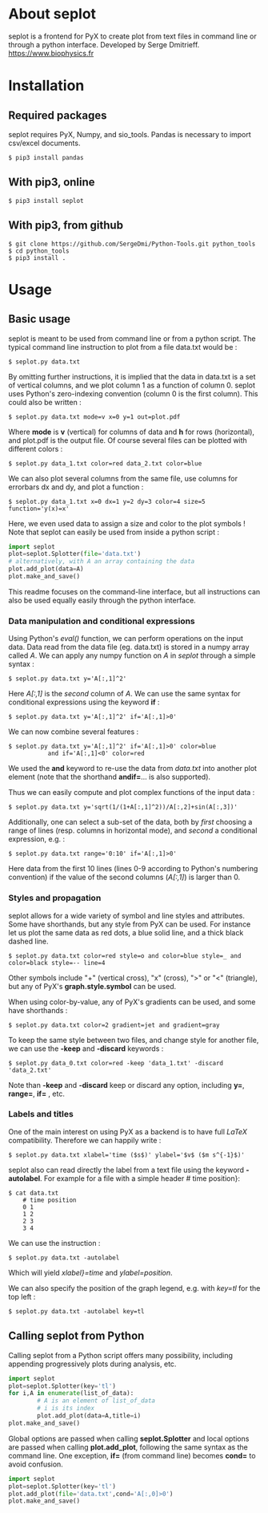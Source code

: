 # About seplot
seplot is a frontend for PyX to create plot from text files in command line or through a python interface.
Developed by Serge Dmitrieff.
https://www.biophysics.fr

# Installation

## Required packages
seplot requires PyX, Numpy, and sio_tools. Pandas is necessary to import csv/excel documents.

```shell
$ pip3 install pandas
```

## With pip3, online
 ```shell
 $ pip3 install seplot
```

## With pip3, from github

```shell
$ git clone https://github.com/SergeDmi/Python-Tools.git python_tools
$ cd python_tools
$ pip3 install .
```

# Usage

## Basic usage
seplot is meant to be used from command line or from a python script. The typical command line instruction to plot from a file data.txt would be :
```shell
$ seplot.py data.txt
```
By omitting further instructions, it is implied that the data in data.txt is a set of vertical columns, and we plot column 1 as a function of column 0. seplot uses Python's zero-indexing convention (column 0 is the first column). This could also be written :
```shell
$ seplot.py data.txt mode=v x=0 y=1 out=plot.pdf
```

Where **mode**  is **v** (vertical) for columns of data and **h** for rows (horizontal), and plot.pdf is the output file. Of course several files can be plotted with different colors :
```shell
$ seplot.py data_1.txt color=red data_2.txt color=blue
```
We can also plot several columns from the same file, use columns for errorbars dx and dy, and plot a function :
```shell
$ seplot.py data_1.txt x=0 dx=1 y=2 dy=3 color=4 size=5 function='y(x)=x'
```
Here, we even used data to assign a size and color to the plot symbols ! Note that seplot can easily be used from inside a python script :
```python
import seplot
plot=seplot.Splotter(file='data.txt')
# alternatively, with A an array containing the data
plot.add_plot(data=A)
plot.make_and_save()
```
This readme focuses on the command-line interface, but all instructions can also be used equally easily through the python interface.


### Data manipulation and conditional expressions
 Using Python's *eval()* function, we can perform operations on the input data. Data read from the data file (eg. data.txt) is stored in a numpy array called *A*. We can apply any numpy function on *A* in *seplot* through a simple syntax :
```shell
$ seplot.py data.txt y='A[:,1]^2'
```
Here *A[:,1]* is the *second* column of *A*. We can use the same syntax for conditional expressions using the keyword **if** :
```shell
$ seplot.py data.txt y='A[:,1]^2' if='A[:,1]>0'
```
We can now combine several features :
```shell
$ seplot.py data.txt y='A[:,1]^2' if='A[:,1]>0' color=blue
		   and if='A[:,1]<0' color=red
```
We used the **and** keyword to re-use the data from *data.txt* into another plot element (note that the shorthand  **andif=**... is also supported).

Thus we can easily compute and plot complex functions of the input data :
```shell
$ seplot.py data.txt y='sqrt(1/(1+A[:,1]^2))/A[:,2]+sin(A[:,3])'
```
Additionally, one can  select a sub-set of the data, both by *first* choosing a range of lines (resp. columns in horizontal mode), and *second* a conditional expression, e.g. :
```shell
$ seplot.py data.txt range='0:10' if='A[:,1]>0'
```
Here data from the first 10 lines (lines 0-9 according to Python's numbering convention) if the value of the second columns (*A[:,1]*) is larger than 0.

### Styles and propagation
seplot allows for a wide variety of symbol and line styles and attributes. Some have shorthands, but any style from PyX can be used. For instance let us plot the same data as red dots, a blue solid line, and a thick black dashed line.
```shell
$ seplot.py data.txt color=red style=o and color=blue style=_ and color=black style=-- line=4
```
Other symbols include "+" (vertical cross), "x" (cross), ">" or "<" (triangle), but any of PyX's  **graph.style.symbol** can be used.

When using color-by-value, any of PyX's gradients can be used, and some have shorthands :
```shell
$ seplot.py data.txt color=2 gradient=jet and gradient=gray
```

To keep the same style between two files, and change style for another file, we can use the **-keep** and **-discard** keywords :
```shell
$ seplot.py data_0.txt color=red -keep 'data_1.txt' -discard 'data_2.txt'
```
Note than **-keep** and **-discard** keep or discard any option, including **y=**, **range=**, **if=** , etc.

### Labels and titles
One of the main interest on using PyX as a backend is to have full *LaTeX* compatibility. Therefore we can happily write :
```shell
$ seplot.py data.txt xlabel='time ($s$)' ylabel='$v$ ($m s^{-1}$)'
```
seplot also can read directly the label from a text file using the keyword  **-autolabel**. For example for a file with a simple header  &#35; time position}:
```shell
$ cat data.txt
	# time position
	0 1
	1 2
	2 3
	3 4
```
We can use the instruction :
```shell
$ seplot.py data.txt -autolabel
```
Which will yield *xlabel}=time* and  *ylabel=position*.

We can also specify the position of the graph legend, e.g. with *key=tl* for the top left :
```shell
$ seplot.py data.txt -autolabel key=tl
```
## Calling seplot from Python
Calling seplot from a Python script offers many possibility, including appending progressively plots during analysis, etc.
```python
import seplot
plot=seplot.Splotter(key='tl')
for i,A in enumerate(list_of_data):
		# A is an element of list_of_data
		# i is its index
		plot.add_plot(data=A,title=i)
plot.make_and_save()
```

Global options are passed when calling **seplot.Splotter** and local options are passed when calling **plot.add_plot**, following the same syntax as the command line. One exception, **if=** (from command line) becomes **cond=** to avoid confusion.
```python
import seplot
plot=seplot.Splotter(key='tl')
plot.add_plot(file='data.txt',cond='A[:,0]>0')
plot.make_and_save()
```
